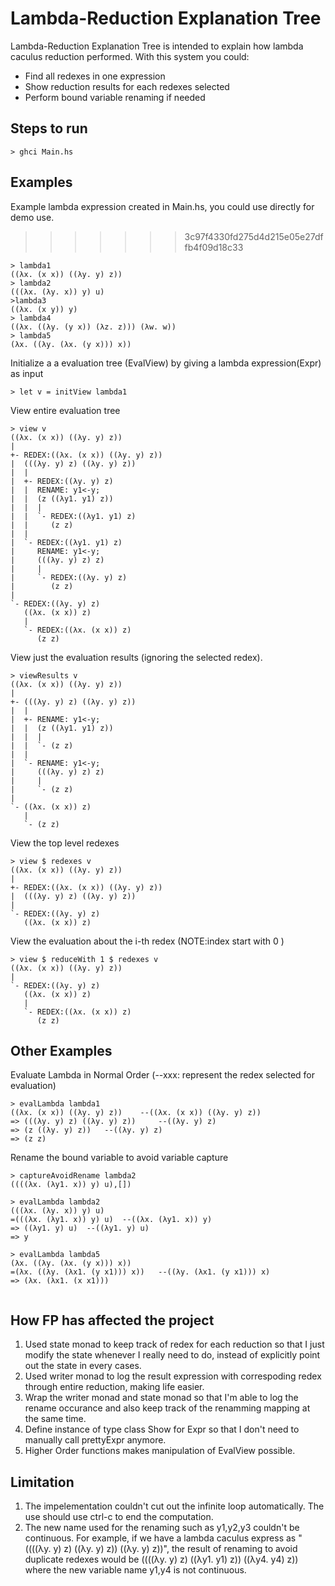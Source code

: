 # Lambda-Reduction Explanation Tree 
Lambda-Reduction Explanation Tree is intended to explain how lambda caculus reduction performed. 
With this system you could:
* Find all redexes in one expression
* Show reduction results for each redexes selected
* Perform bound variable renaming if needed

## Steps to run
`> ghci Main.hs`

## Examples 
Example lambda expression created in Main.hs, you could use directly for demo use.

>>>>>>> 3c97f4330fd275d4d215e05e27dffb4f09d18c33
```
> lambda1
((λx. (x x)) ((λy. y) z))
> lambda2
(((λx. (λy. x)) y) u)
>lambda3
((λx. (x y)) y)
> lambda4
((λx. ((λy. (y x)) (λz. z))) (λw. w))
> lambda5
(λx. ((λy. (λx. (y x))) x))
```

Initialize a a evaluation tree (EvalView) by giving a lambda expression(Expr) as input
```
> let v = initView lambda1
```

View entire evaluation tree
```
> view v
((λx. (x x)) ((λy. y) z))
|
+- REDEX:((λx. (x x)) ((λy. y) z))
|  (((λy. y) z) ((λy. y) z))
|  |
|  +- REDEX:((λy. y) z)
|  |  RENAME: y1<-y;
|  |  (z ((λy1. y1) z))
|  |  |
|  |  `- REDEX:((λy1. y1) z)
|  |     (z z)
|  |
|  `- REDEX:((λy1. y1) z)
|     RENAME: y1<-y;
|     (((λy. y) z) z)
|     |
|     `- REDEX:((λy. y) z)
|        (z z)
|
`- REDEX:((λy. y) z)
   ((λx. (x x)) z)
   |
   `- REDEX:((λx. (x x)) z)
      (z z)
```


View just the evaluation results (ignoring the selected redex).
```
> viewResults v
((λx. (x x)) ((λy. y) z))
|
+- (((λy. y) z) ((λy. y) z))
|  |
|  +- RENAME: y1<-y;
|  |  (z ((λy1. y1) z))
|  |  |
|  |  `- (z z)
|  |
|  `- RENAME: y1<-y;
|     (((λy. y) z) z)
|     |
|     `- (z z)
|
`- ((λx. (x x)) z)
   |
   `- (z z)
```

View the top level redexes
```
> view $ redexes v
((λx. (x x)) ((λy. y) z))
|
+- REDEX:((λx. (x x)) ((λy. y) z))
|  (((λy. y) z) ((λy. y) z))
|
`- REDEX:((λy. y) z)
   ((λx. (x x)) z)
```

View the evaluation about the i-th redex (NOTE:index start with 0 )
```
> view $ reduceWith 1 $ redexes v
((λx. (x x)) ((λy. y) z))
|
`- REDEX:((λy. y) z)
   ((λx. (x x)) z)
   |
   `- REDEX:((λx. (x x)) z)
      (z z)
``` 

## Other Examples
Evaluate Lambda in Normal Order (--xxx: represent the redex selected for evaluation)
```
> evalLambda lambda1
((λx. (x x)) ((λy. y) z))	 --((λx. (x x)) ((λy. y) z))
=> (((λy. y) z) ((λy. y) z))	 --((λy. y) z)
=> (z ((λy. y) z))	 --((λy. y) z)
=> (z z)
```

Rename the bound variable to avoid variable capture
```
> captureAvoidRename lambda2
((((λx. (λy1. x)) y) u),[])

> evalLambda lambda2
(((λx. (λy. x)) y) u)
=(((λx. (λy1. x)) y) u)	 --((λx. (λy1. x)) y)
=> ((λy1. y) u)	 --((λy1. y) u)
=> y

> evalLambda lambda5
(λx. ((λy. (λx. (y x))) x))
=(λx. ((λy. (λx1. (y x1))) x))	 --((λy. (λx1. (y x1))) x)
=> (λx. (λx1. (x x1)))


```

## How FP has affected the project
1. Used state monad to keep track of redex for each reduction so that I just modify the state whenever I really need to do, instead of explicitly point out the state in every cases. 
2. Used writer monad to log the result expression with correspoding redex through entire reduction, making life easier.
3. Wrap the writer monad and state monad so that I'm able to log the rename occurance and also keep track of the renamming mapping at the same time. 
4. Define instance of type class Show for Expr so that I don't need to manually call prettyExpr anymore.
5. Higher Order functions makes manipulation of EvalView possible.

## Limitation
1. The impelementation couldn't cut out the infinite loop automatically. The use should use ctrl-c to end the computation.
2. The new name used for the renaming such as y1,y2,y3 couldn't be continuous. For example, if we have a lambda caculus express as "((((λy. y) z) ((λy. y) z)) ((λy. y) z))", the result of renaming to avoid duplicate redexes would be ((((λy. y) z) ((λy1. y1) z)) ((λy4. y4) z)) where the new variable name y1,y4 is not continuous.

